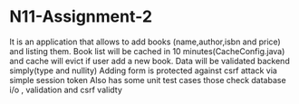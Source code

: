 # N11-Assignment-2

It is an application that allows to add books (name,author,isbn and price) and listing them.
Book list will be cached in 10 minutes(CacheConfig.java) and cache will evict if user add a new book.
Data will be validated backend simply(type and nullity)
Adding form is protected against csrf attack via simple session token
Also has some unit test cases those check database i/o , validation and csrf validty
